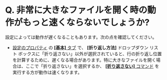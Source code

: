 # Q. 非常に大きなファイルを開く時の動作がもっと速くならないでしょうか?

設定によっては動作が遅くなることもあります。次の点を確認してください。

- [設定のプロパティ](../../dlg/properties/index) の [**\[基本\]** タブ](../../dlg/properties/general/index) で、 **\[折り返し方法\]**
ドロップダウン リスト ボックスに「折り返さない」以外が選択されていると、行の折り返し位置を計算するために、遅くなる場合があります。特に大きなファイルを開く場合は、ここで「折り返さない」を選択するか、 [**\[折り返さない\]** コマンド](../../cmd/view/wrap_none) を実行する方が動作は速くなります。
